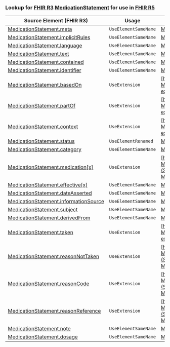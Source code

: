 ### Lookup for [FHIR R3](https://hl7.org/fhir/STU3/) [MedicationStatement](https://hl7.org/fhir/STU3/MedicationStatement.html) for use in [FHIR R5](https://hl7.org/fhir/R5/)

| Source Element (FHIR R3) | Usage | Target |
| -------------- | ----- | ------ |
| [MedicationStatement.meta](https://hl7.org/fhir/STU3/MedicationStatement.html#resource) | `UseElementSameName` | [MedicationStatement.meta](https://hl7.org/fhir/R5/MedicationStatement.html#resource) |
| [MedicationStatement.implicitRules](https://hl7.org/fhir/STU3/MedicationStatement.html#resource) | `UseElementSameName` | [MedicationStatement.implicitRules](https://hl7.org/fhir/R5/MedicationStatement.html#resource) |
| [MedicationStatement.language](https://hl7.org/fhir/STU3/MedicationStatement.html#resource) | `UseElementSameName` | [MedicationStatement.language](https://hl7.org/fhir/R5/MedicationStatement.html#resource) |
| [MedicationStatement.text](https://hl7.org/fhir/STU3/MedicationStatement.html#resource) | `UseElementSameName` | [MedicationStatement.text](https://hl7.org/fhir/R5/MedicationStatement.html#resource) |
| [MedicationStatement.contained](https://hl7.org/fhir/STU3/MedicationStatement.html#resource) | `UseElementSameName` | [MedicationStatement.contained](https://hl7.org/fhir/R5/MedicationStatement.html#resource) |
| [MedicationStatement.identifier](https://hl7.org/fhir/STU3/MedicationStatement.html#resource) | `UseElementSameName` | [MedicationStatement.identifier](https://hl7.org/fhir/R5/MedicationStatement.html#resource) |
| [MedicationStatement.basedOn](https://hl7.org/fhir/STU3/MedicationStatement.html#resource) | `UseExtension` | [http://hl7.org/fhir/3.0/StructureDefinition/extension-MedicationStatement.basedOn](StructureDefinition-ext-R3-MedicationStatement.basedOn.html) |
| [MedicationStatement.partOf](https://hl7.org/fhir/STU3/MedicationStatement.html#resource) | `UseExtension` | [http://hl7.org/fhir/3.0/StructureDefinition/extension-MedicationStatement.partOf](StructureDefinition-ext-R3-MedicationStatement.partOf.html) |
| [MedicationStatement.context](https://hl7.org/fhir/STU3/MedicationStatement.html#resource) | `UseExtension` | [http://hl7.org/fhir/3.0/StructureDefinition/extension-MedicationStatement.context](StructureDefinition-ext-R3-MedicationStatement.context.html) |
| [MedicationStatement.status](https://hl7.org/fhir/STU3/MedicationStatement.html#resource) | `UseElementRenamed` | [MedicationStatement.extension](https://hl7.org/fhir/R5/MedicationStatement.html#resource) |
| [MedicationStatement.category](https://hl7.org/fhir/STU3/MedicationStatement.html#resource) | `UseElementSameName` | [MedicationStatement.category](https://hl7.org/fhir/R5/MedicationStatement.html#resource) |
| [MedicationStatement.medication[x]](https://hl7.org/fhir/STU3/MedicationStatement.html#resource) | `UseExtension` | [http://hl7.org/fhir/3.0/StructureDefinition/extension-MedicationStatement.medication](StructureDefinition-ext-R3-MedicationStatement.medication.html) |
| [MedicationStatement.effective[x]](https://hl7.org/fhir/STU3/MedicationStatement.html#resource) | `UseElementSameName` | [MedicationStatement.effective[x]](https://hl7.org/fhir/R5/MedicationStatement.html#resource) |
| [MedicationStatement.dateAsserted](https://hl7.org/fhir/STU3/MedicationStatement.html#resource) | `UseElementSameName` | [MedicationStatement.dateAsserted](https://hl7.org/fhir/R5/MedicationStatement.html#resource) |
| [MedicationStatement.informationSource](https://hl7.org/fhir/STU3/MedicationStatement.html#resource) | `UseElementSameName` | [MedicationStatement.informationSource](https://hl7.org/fhir/R5/MedicationStatement.html#resource) |
| [MedicationStatement.subject](https://hl7.org/fhir/STU3/MedicationStatement.html#resource) | `UseElementSameName` | [MedicationStatement.subject](https://hl7.org/fhir/R5/MedicationStatement.html#resource) |
| [MedicationStatement.derivedFrom](https://hl7.org/fhir/STU3/MedicationStatement.html#resource) | `UseElementSameName` | [MedicationStatement.derivedFrom](https://hl7.org/fhir/R5/MedicationStatement.html#resource) |
| [MedicationStatement.taken](https://hl7.org/fhir/STU3/MedicationStatement.html#resource) | `UseExtension` | [http://hl7.org/fhir/3.0/StructureDefinition/extension-MedicationStatement.taken](StructureDefinition-ext-R3-MedicationStatement.taken.html) |
| [MedicationStatement.reasonNotTaken](https://hl7.org/fhir/STU3/MedicationStatement.html#resource) | `UseExtension` | [http://hl7.org/fhir/3.0/StructureDefinition/extension-MedicationStatement.reasonNotTaken](StructureDefinition-ext-R3-MedicationStatement.reasonNotTaken.html) |
| [MedicationStatement.reasonCode](https://hl7.org/fhir/STU3/MedicationStatement.html#resource) | `UseExtension` | [http://hl7.org/fhir/3.0/StructureDefinition/extension-MedicationStatement.reasonCode](StructureDefinition-ext-R3-MedicationStatement.reasonCode.html) |
| [MedicationStatement.reasonReference](https://hl7.org/fhir/STU3/MedicationStatement.html#resource) | `UseExtension` | [http://hl7.org/fhir/3.0/StructureDefinition/extension-MedicationStatement.reasonReference](StructureDefinition-ext-R3-MedicationStatement.reasonReference.html) |
| [MedicationStatement.note](https://hl7.org/fhir/STU3/MedicationStatement.html#resource) | `UseElementSameName` | [MedicationStatement.note](https://hl7.org/fhir/R5/MedicationStatement.html#resource) |
| [MedicationStatement.dosage](https://hl7.org/fhir/STU3/MedicationStatement.html#resource) | `UseElementSameName` | [MedicationStatement.dosage](https://hl7.org/fhir/R5/MedicationStatement.html#resource) |
